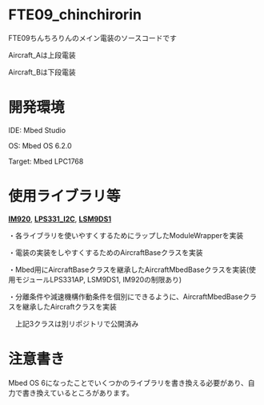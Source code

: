 # FTE09_chinchirorin
 FTE09ちんちろりんのメイン電装のソースコードです
 
 Aircraft_Aは上段電装
 
 Aircraft_Bは下段電装

# 開発環境
 IDE: Mbed Studio
 
 OS: Mbed OS 6.2.0

 Target: Mbed LPC1768
 
# 使用ライブラリ等
 [**IM920**](https://os.mbed.com/users/okini3939/code/IM920/), [**LPS331_I2C**](https://os.mbed.com/users/nyamfg/code/LPS331_I2C/), [**LSM9DS1**](https://os.mbed.com/users/zeutel/code/LSM9DS1/)
 
 ・各ライブラリを使いやすくするためにラップしたModuleWrapperを実装
 
 ・電装の実装をしやすくするためのAircraftBaseクラスを実装

 ・Mbed用にAircraftBaseクラスを継承したAircraftMbedBaseクラスを実装(使用モジュールLPS331AP, LSM9DS1, IM920の制限あり)
 
 ・分離条件や減速機構作動条件を個別にできるように、AircraftMbedBaseクラスを継承したAircraftクラスを実装

　上記3クラスは別リポジトリで公開済み
 
# 注意書き
 Mbed OS 6になったことでいくつかのライブラリを書き換える必要があり、自力で書き換えているところがあります。
